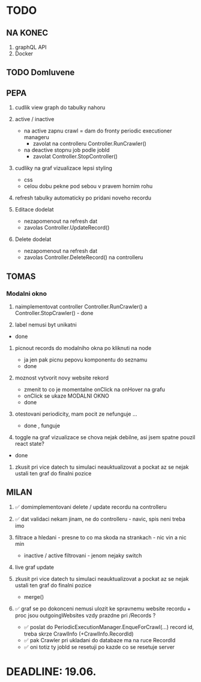 # TODO
## NA KONEC
1. graphQL API
1. Docker


## TODO Domluvene
## PEPA
1. cudlik view graph do tabulky nahoru

1. active / inactive
	* na active zapnu crawl = dam do fronty periodic executioner manageru
		* zavolat na controlleru Controller.RunCrawler()
	* na deactive stopnu job podle jobId
		* zavolat Controller.StopController()

1. cudliky na graf vizualizace lepsi styling
	* css
	* celou dobu pekne pod sebou v pravem hornim rohu

1. refresh tabulky automaticky po pridani noveho recordu

1. Editace dodelat
	* nezapomenout na refresh dat
	* zavolas Controller.UpdateRecord()

1. Delete dodelat
	* nezapomenout na refresh dat
	* zavolas Controller.DeleteRecord() na controlleru

## TOMAS
### Modalni okno
1. naimplementovat controller Controller.RunCrawler() a Controller.StopCrawler() - done

1. label nemusi byt unikatni
- done

1. picnout records do modalniho okna po kliknuti na node
	* ja jen pak picnu pepovu komponentu do seznamu 
	- done

1. moznost vytvorit novy website rekord
	* zmenit to co je momentalne onClick na onHover na grafu
	* onClick se ukaze MODALNI OKNO
	- done

1. otestovani periodicity, mam pocit ze nefunguje ...
	- done , funguje

1. toggle na graf vizualizace se chova nejak debilne, asi jsem spatne pouzil react state?
- done

1. zkusit pri vice datech tu simulaci neauktualizovat a pockat az se nejak ustali ten graf do finalni pozice

## MILAN
1. ✅ domimplementovani delete / update recordu na controlleru

1. ✅ dat validaci nekam jinam, ne do controlleru - navic, spis neni treba imo

1. filtrace a hledani - presne to co ma skoda na strankach - nic vin a nic min
	* inactive / active filtrovani - jenom nejaky switch

1. live graf update

1. zkusit pri vice datech tu simulaci neauktualizovat a pockat az se nejak ustali ten graf do finalni pozice
	* merge()

1. ✅ graf se po dokonceni nemusi ulozit ke spravnemu website recordu + proc jsou outgoingWebsites vzdy prazdne pri /Records ?
	* ✅ poslat do PeriodicExecutionManager.EnqueForCrawl(...) record id, treba skrze CrawlInfo (+CrawlInfo.RecordId)
	* ✅ pak Crawler pri ukladani do databaze ma na ruce RecordId
	* ✅ oni totiz ty jobId se resetuji po kazde co se resetuje server

# DEADLINE: 19.06.
